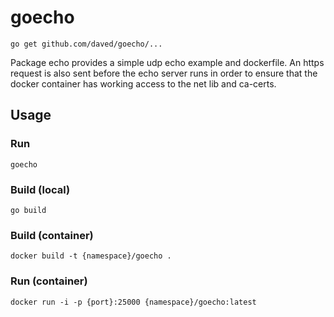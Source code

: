# goecho

    go get github.com/daved/goecho/...

Package echo provides a simple udp echo example and dockerfile. An https request
is also sent before the echo server runs in order to ensure that the docker
container has working access to the net lib and ca-certs.

## Usage

### Run

```
goecho
```

### Build (local)

```
go build
```

### Build (container)

```
docker build -t {namespace}/goecho .
```

### Run (container)
```
docker run -i -p {port}:25000 {namespace}/goecho:latest
```
